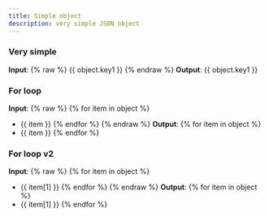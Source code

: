 ```yaml
---
title: Simple object
description: very simple JSON object
---
```

### Very simple
**Input**: {% raw %}
{{ object.key1 }}
{% endraw %}
**Output**: {{ object.key1 }}

### For loop
**Input**: {% raw %}
{% for item in object %}
- {{ item }}
{% endfor %}
{% endraw %}
**Output**: {% for item in object %}
- {{ item }}
{% endfor %}

### For loop v2
**Input**: {% raw %}
{% for item in object %}
- {{ item[1] }}
{% endfor %}
{% endraw %}
**Output**: {% for item in object %}
- {{ item[1] }}
{% endfor %}